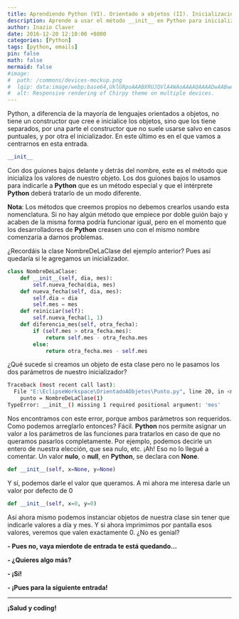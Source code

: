 ```yaml
---
title: Aprendiendo Python (VI). Orientado a objetos (II). Inicialización
description: Aprende a usar el método __init__ en Python para inicializar objetos. Tutorial completo sobre constructores, parámetros por defecto, valores None y manejo de errores en programación orientada a objetos.
author: Inazio Claver
date: 2016-12-20 12:10:00 +0800
categories: [Python]
tags: [python, emails]
pin: false
math: false
mermaid: false
#image:
#  path: /commons/devices-mockup.png
#  lqip: data:image/webp;base64,UklGRpoAAABXRUJQVlA4WAoAAAAQAAAADwAABwAAQUxQSDIAAAARL0AmbZurmr57yyIiqE8oiG0bejIYEQTgqiDA9vqnsUSI6H+oAERp2HZ65qP/VIAWAFZQOCBCAAAA8AEAnQEqEAAIAAVAfCWkAALp8sF8rgRgAP7o9FDvMCkMde9PK7euH5M1m6VWoDXf2FkP3BqV0ZYbO6NA/VFIAAAA
#  alt: Responsive rendering of Chirpy theme on multiple devices.
---
```


Python, a diferencia de la mayoría de lenguajes orientados a objetos, no tiene un constructor que cree e inicialice los objetos, sino que los tiene separados, por una parte el constructor que no suele usarse salvo en casos puntuales, y por otra el inicializador.
En este último es en el que vamos a centrarnos en esta entrada.

```python
__init__
```

Con dos guiones bajos delante y detrás del nombre, este es el método que inicializa los valores de nuestro objeto.
Los dos guiones bajos lo usamos para indicarle a **Python** que es un método especial y que el intérprete **Python** deberá tratarlo de un modo diferente.

**Nota**: Los métodos que creemos propios no debemos crearlos usando esta nomenclatura. Si no hay algún método que empiece por doble guión bajo y acaben de la misma forma podría funcionar igual, pero en el momento que los desarrolladores de **Python** creasen uno con el mismo nombre comenzaría a darnos problemas.

¿Recordáis la clase NombreDeLaClase del ejemplo anterior? Pues así quedaría si le agregamos un inicializador.

```python
class NombreDeLaClase:
    def __init__(self, dia, mes):
        self.nueva_fecha(dia, mes)
    def nueva_fecha(self, dia, mes):
        self.dia = dia
        self.mes = mes
    def reiniciar(self):
        self.nueva_fecha(1, 1)
    def diferencia_mes(self, otra_fecha):
        if (self.mes > otra_fecha.mes):
            return self.mes - otra_fecha.mes
        else:
            return otra_fecha.mes - self.mes
```

¿Qué sucede si creamos un objeto de esta clase pero no le pasamos los dos parámetros de nuestro inicializador?

```bash
Traceback (most recent call last):
  File "E:\EclipseWorkspace\OrientadoAObjetos\Punto.py", line 20, in <module>
    punto = NombreDeLaClase(1)
TypeError: __init__() missing 1 required positional argument: 'mes'
```

Nos encontramos con este error, porque ambos parámetros son requeridos. Como podemos arreglarlo entonces? Fácil. **Python** nos permite asignar un valor a los parámetros de las funciones para tratarlos en caso de que no queramos pasarlos completamente.
Por ejemplo, podemos decirle un entero de nuestra elección, que sea nulo, etc.
¡Ah! Eso no lo llegué a comentar. Un valor **nulo**, o **null**, en **Python**, se declara con **None**.

```python
def __init__(self, x=None, y=None)
```

Y sí, podemos darle el valor que queramos. A mi ahora me interesa darle un valor por defecto de 0

```python
def __init__(self, x=0, y=0)
```

Así ahora mismo podemos instanciar objetos de nuestra clase sin tener que indicarle valores a día y mes. Y si ahora imprimimos por pantalla esos valores, veremos que valen exactamente 0. ¿No es genial?

**- Pues no, vaya mierdote de entrada te está quedando...**

**- ¿Quieres algo más?**

**- ¡Sí!**

**- ¡Pues para la siguiente entrada!**

<hr>

**¡Salud y coding!**